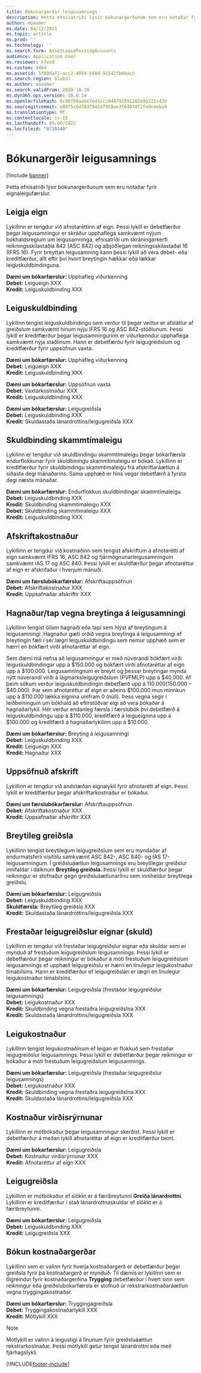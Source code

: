 ```yaml
---
title: Bókunargerðir leigusamnings
description: Þetta efnisatriði lýsir bókunargerðunum sem eru notaðar fyrir eignaleigufærslur.
author: moaamer
ms.date: 04/12/2021
ms.topic: article
ms.prod: ''
ms.technology: ''
ms.search.form: AssetLeasePostingAccounts
audience: Application User
ms.reviewer: kfend
ms.custom: 4464
ms.assetid: 5f89daf1-acc2-4959-b48d-91542fb6bacb
ms.search.region: Global
ms.author: moaamer
ms.search.validFrom: 2020-10-28
ms.dyn365.ops.version: 10.0.14
ms.openlocfilehash: 6c06f68aebe7ed1ccc944793591202a9a221c42b
ms.sourcegitcommit: e09f5c6d78d7942af950ae3f6407df2fedceeba4
ms.translationtype: MT
ms.contentlocale: is-IS
ms.lasthandoff: 05/06/2022
ms.locfileid: "8720140"
---
```

# <a name="lease-posting-types"></a>Bókunargerðir leigusamnings

[!include [banner](../includes/banner.md)]

Þetta efnisatriði lýsir bókunargerðunum sem eru notaðar fyrir eignaleigufærslur.

## <a name="lease-asset"></a>Leigja eign

Lykillinn er tengdur við afnotaréttinn af eign. Þessi lykill er debetfærður þegar leigusamningur er skráður upphaflega samkvæmt nýjum bókhaldsreglum um leigusamninga, efnisatriði um skráningarkerfi reikningsskilastaðla 842 (ASC 842) og alþjóðlegan reikningsskilastaðal 16 (IFRS 16). Fyrir breyttan leigusamning kann þessi lykill að vera debet- eða kreditfærður, allt eftir því hvort breytingin hækkar eða lækkar leiguskuldbindinguna.

**Dæmi um bókarfærslur:** Upphafleg viðurkenning<br>
**Debet:** Leigueign XXX<br>
**Kredit:** Leiguskuldbinding XXX

## <a name="lease-liability"></a>Leiguskuldbinding

Lykilinn tengist leiguskuldbindingu sem verður til þegar veittur er afsláttur af greiðslum samkvæmt hinum nýju IFRS 16 og ASC 842-stöðlunum. Þessi lykill er kreditfærður þegar leigusamningurinn er viðurkenndur upphaflega samkvæmt nýja staðlinum. Hann er debetfærðu fyrir leigugreiðslum og kreditfærður fyrir uppsöfnun vaxta.

**Dæmi um bókarfærslur:** Upphafleg viðurkenning<br>
**Debet:** Leigueign XXX<br>
**Kredit:** Leiguskuldbinding XXX

**Dæmi um bókarfærslur:** Uppsöfnun vaxta<br>
**Debet:** Vaxtarkostnaður XXX<br>
**Kredit:** Leiguskuldbinding XXX

**Dæmi um bókarfærslur:** Leigugreiðsla<br>
**Debet:** Leiguskuldbinding XXX<br>
**Kredit:** Skuldastaða lánardrottins/leigugreiðsla XXX

## <a name="short-term-lease-liability"></a>Skuldbinding skammtímaleigu

Lykilinn er tengdur við skuldbindingu skammtímaleigu þegar bókarfærsla endurflokkunar fyrir skuldbiningu skammtímaleigu er bókað. Lykillinn er kreditfærður fyrir skuldbindingu skammtímaleigu frá afskriftaráætlun á síðasta degi mánaðarins. Sama upphæð er hins vegar debetfærð á fyrsta degi næsta mánaðar.

**Dæmi um bókarfærslur:** Endurflokkun skuldbindingar skammtímaleigu<br>
**Debet:** Leiguskuldbinding XXX<br>
**Kredit:** Skuldbinding skammtímaleigu XXX<br>
**Debet:** Skuldbinding skammtímaleigu XXX<br>
**Kredit:** Leiguskuldbinding XXX

## <a name="depreciation-expense"></a>Afskriftakostnaður

Lykillinn er tengdur við kostnaðinn sem tengist afskriftum á afnotarétti af eign samkvæmt IFRS 16, ASC 842 og fjármögnunarleigusamningum samkvæmt IAS 17 og ASC 840. Þessi lykill er skuldfærður þegar afnotaréttur af eign er afskrifaður í hverjum mánuði.

**Dæmi um færslubókarfærslur:** Afskriftauppsöfnun<br>
**Debet:** Afskriftakostnaður XXX<br>
**Kredit:** Uppsafnaðar afskriftir XXX

## <a name="gainloss-on-lease-modification"></a>Hagnaður/tap vegna breytinga á leigusamningi

Lykillinn tengist öllum hagnaði eða tapi sem hlýst af breytingum á leigusamningi. Hagnaður gæti orðið vegna breytinga á leigusamningi ef breytingin fæli í sér lægri leiguskuldbindingu sem nemur upphæð sem er hærri en bókfært virði afnotaréttar af eign.

Sem dæmi má nefna að leigusamningur er með núverandi bókfært virði leiguskuldbindingar upp á $150.000 og bókfært virði afnotaréttar af eign upp á $100.000. Leigusamningnum er breytt og þessar breytingar mynda nýtt núverandi virði á lágmarksleigugreiðslum (PVFMLP) upp á $40.000. Af þeim sökum verður leiguskuldbindingin debetfærð upp á $110.000 ($150.000 – $40.000). Þar sem afnotaréttur af eign er aðeins $100.000 mun minnkun upp á $110.000 lækka eignina umfram 0 (núll). Þess vegna segir í leiðbeiningum um bókhald að eftirstöðvar eigi að vera bókaðar á hagnaðarlykil. Hér verður endanleg færsla í færslubók því debetfærð á leiguskuldbindingu upp á $110.000, kreditfærð á leigueignina upp á $100.000 og kreditfærð á hagnaðarlykilinn upp á $10.000.

**Dæmi um bókarfærslur:** Breyting á leigusamningi<br>
**Debet:** Leiguskuldbinding XXX<br>
**Kredit:** Leigueign XXX<br>
**Kredit:** Hagnaður XXX

## <a name="accumulated-depreciation"></a>Uppsöfnuð afskrift

Lykillinn er tengdur við andstæðan eignalykil fyrir afnotarétt af eign. Þessi lykill er kreditfærður þegar afskriftarkostnaður er bókaður.

**Dæmi um færslubókarfærslur:** Afskriftauppsöfnun<br>
**Debet:** Afskriftakostnaður XXX<br>
**Kredit:** Uppsafnaðar afskriftir XXX

## <a name="variable-payment"></a>Breytileg greiðsla

Lykillinn tengist breytilegum leigugreiðslum sem eru myndaðar af endurmatsferli vísitölu samkvæmt ASC 842-, ASC 840- og IAS 17-leigusamningum. Í greiðsluáætlun leigusamnings eru breytilegar greiðslur innifaldar í dálknum **Breytileg greiðsla**. Þessi lykill er skuldfærður þegar reikningur er stofnaður gegn greiðsluáætlunarlínu sem inniheldur breytilega greiðslu.

**Dæmi um bókarfærslur:** Leigugreiðsla<br>
**Debet:** Leiguskuldbinding XXX<br>
**Skuldfærsla:** Breytileg greiðsla XXX<br>
**Kredit:** Skuldastaða lánardrottins/leigugreiðsla XXX

## <a name="deferred-rent-asset-liability"></a>Frestaðar leigugreiðslur eignar (skuld)

Lykillinn er tengdur við frestaðar leigugreiðslur eignar eða skuldar sem er mynduð af frestuðum leigugreiðslum leigusamnings. Þessi lykill er debetfærður þegar reikningur er bókaður á móti frestuðum leigugreiðslum leigusamnings ef upphæð leigugreiðslu er hærri en línulegur leigukostnaður tímabilsins. Hann er kreditfærður ef leigugreiðslan er lægri en línulegur leigukostnaður tímabilsins.

**Dæmi um bókarfærslur:** Leigugreiðsla (frestaðar leigugreiðslur leigusamnings)<br>
**Debet:** Leigukostnaður XXX<br>
**Kredit:** Skuldbinding vegna frestaðra leigugreiðslna XXX<br>
**Kredit:** Skuldastaða lánardrottins/leigugreiðsla XXX

## <a name="lease-expense"></a>Leigukostnaður

Lykillinn tengist leigukostnaðinum ef leigan er flokkuð sem frestaðar leigugreiðslur leigusamnings. Þessi lykill er debetfærður þegar reikningur er bókaður á móti frestuðum leigugreiðslum leigusamnings.

**Dæmi um bókarfærslur:** Leigugreiðsla (frestaðar leigugreiðslur leigusamnings)<br>
**Debet:** Leigukostnaður XXX<br>
**Kredit:** Skuldbinding vegna frestaðra leigugreiðslna XXX<br>
**Kredit:** Skuldastaða lánardrottins/leigugreiðsla XXX

## <a name="impairment-expense"></a>Kostnaður virðisrýrnunar

Lykillinn er mótbókaður þegar leigusamningur skerðist. Þessi lykill er debetfærður á meðan lykill afnotaréttar af eign er kreditfærður beint.

**Dæmi um bókarfærslur:** Leigugreiðsla<br>
**Debet:** Kostnaður virðisrýrnunar XXX<br>
**Kredit:** Afnotaréttur af eign XXX

## <a name="lease-payment"></a>Leigugreiðsla

Lykillinn er mótbókaður ef slökkt er á færibreytunni **Greiða lánardrottni**. Lykillinn er kreditfærður í stað lánardrottnaskuldar ef slökkt er á færibreytunni.

**Dæmi um bókarfærslur:** Leigugreiðsla<br>
**Debet:** Leiguskuldbinding XXX<br>
**Kredit:** Leigugreiðsla XXX

## <a name="expense-type-postings"></a>Bókun kostnaðargerðar

Lykillinn sem er valinn fyrir hverja kostnaðargerð er debetfærður þegar greiðsla fyrir þá kostnaðargerð er mynduð. Til dæmis er lykillinn sem er tilgreindur fyrir kostnaðargerðina **Trygging** debetfærður í hvert sinn sem reikningur eða greiðslubókarfærsla er stofnuð úr rekstrarkostnaðaráætlun vegna tryggingakostnaðar.

**Dæmi um bókarfærslur:** Tryggingagreiðsla<br>
**Debet:** Tryggingakostnaðarlykill XXX<br>
**Kredit:** Mótlykill XXX

> [!NOTE]
> Mótlykill er valinn á leigustigi á línunum fyrir greiðsluáætlun rekstrarkostnaðar. Þessi mótlykill getur tengst lánardrottni eða með fjárhagslykli.


[!INCLUDE[footer-include](../../includes/footer-banner.md)]
